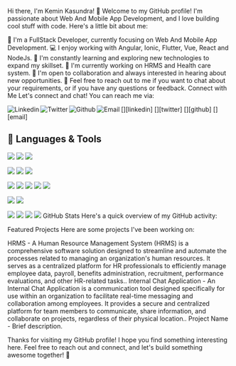 Hi there, I'm Kemin Kasundra! 👋
Welcome to my GitHub profile! I'm passionate about Web And Mobile App Development, and I love building cool stuff with code. Here's a little bit about me:

🚀 I'm a FullStack Developer, currently focusing on Web And Mobile App Development.
💻 I enjoy working with Angular, Ionic, Flutter, Vue, React and NodeJs.
🔧 I'm constantly learning and exploring new technologies to expand my skillset.
🌱 I'm currently working on HRMS and Health care system.
👯 I'm open to collaboration and always interested in hearing about new opportunities.
💬 Feel free to reach out to me if you want to chat about your requirements, or if you have any questions or feedback.
Connect with Me
Let's connect and chat! You can reach me via:

[<img align="left" alt="Linkedin" src="https://img.shields.io/badge/LinkedIn-0077B5?style=for-the-badge&logo=linkedin&logoColor=white" />][linkedin]
[<img align="left" alt="Twitter" src="https://img.shields.io/badge/Twitter-1DA1F2?style=for-the-badge&logo=twitter&logoColor=white" />][twitter]
[<img align="left" alt="Github" src="https://img.shields.io/badge/GitHub-100000?style=for-the-badge&logo=github&logoColor=white" />][github]
[<img align="left" alt="Email" src="https://img.shields.io/badge/Gmail-D14836?style=for-the-badge&logo=gmail&logoColor=white" />][email]



## 🧰 Languages & Tools

![](https://img.shields.io/badge/JavaScript-F7DF1E?style=for-the-badge&logo=javascript&logoColor=black)
![](https://img.shields.io/badge/TypeScript-1572B6?style=for-the-badge&logo=typescript&logoColor=white)
![](https://img.shields.io/badge/Dart-000000?style=for-the-badge&logo=dart&color=blue)

![](https://img.shields.io/badge/CSS3-1572B6?style=for-the-badge&logo=css3&logoColor=white)
![](https://img.shields.io/badge/Bootstrap-1572B6?style=for-the-badge&logo=bootstrap&logoColor=white)
![](https://img.shields.io/badge/HTML5-E34F26?style=for-the-badge&logo=html5&logoColor=white)

![](https://img.shields.io/badge/Angular-316192?style=for-the-badge&logo=angular&logoColor=red&color=blue)
![](https://img.shields.io/badge/Electron-316192?style=for-the-badge&logo=electron&logoColor=white)
![](https://img.shields.io/badge/Ionic-316192?style=for-the-badge&logo=ionic)
![](https://img.shields.io/badge/Vue-316192?style=for-the-badge&logo=vue&logoColor=white&color=green)
![](https://img.shields.io/badge/Flutter-316192?style=for-the-badge&logo=flutter)

![](https://img.shields.io/badge/MySQL-316192?style=for-the-badge&logo=mysql&logoColor=white)
![](https://img.shields.io/badge/SQLite-316192?style=for-the-badge&logo=sqlite&logoColor=white)

![](https://img.shields.io/badge/Git-316192?style=for-the-badge&logo=git&logoColor=white&color=red)
![](https://img.shields.io/badge/GitHub-316192?style=for-the-badge&logo=github&logoColor=white&color=black)
![](https://img.shields.io/badge/Bitbucket-316192?style=for-the-badge&logo=bitbucket&logoColor=white&color=blue)
![](https://img.shields.io/badge/Gitlab-316192?style=for-the-badge&logo=gitlab&logoColor=white&color=white)
GitHub Stats
Here's a quick overview of my GitHub activity:


Featured Projects
Here are some projects I've been working on:

HRMS - A Human Resource Management System (HRMS) is a comprehensive software solution designed to streamline and automate the processes related to managing an organization's human resources. It serves as a centralized platform for HR professionals to efficiently manage employee data, payroll, benefits administration, recruitment, performance evaluations, and other HR-related tasks..
Internal Chat Application - An Internal Chat Application is a communication tool designed specifically for use within an organization to facilitate real-time messaging and collaboration among employees. It provides a secure and centralized platform for team members to communicate, share information, and collaborate on projects, regardless of their physical location..
Project Name - Brief description.

Thanks for visiting my GitHub profile! I hope you find something interesting here. Feel free to reach out and connect, and let's build something awesome together! 🚀

